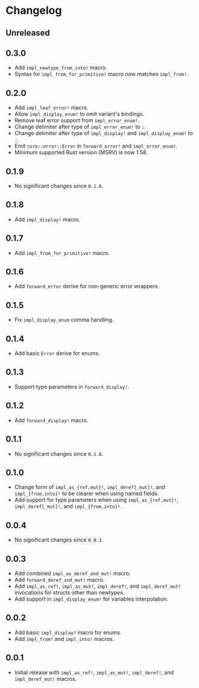 # Changelog

## Unreleased

## 0.3.0

- Add `impl_newtype_from_into!` macro.
- Syntax for `impl_from_for_primitive!` macro now matches `impl_from!`.

## 0.2.0

- Add `impl_leaf_error!` macro.
- Allow `impl_display_enum!` to omit variant's bindings.
- Remove leaf error support from `impl_error_enum!`.
- Change delimiter after type of `impl_error_enum!` to `:`.
- Change delimiter after type of `impl_display!` and `impl_display_enum!` to `:`.
- Emit `core::error::Error` in `forward_error!` and `impl_error_enum!`.
- Minimum supported Rust version (MSRV) is now 1.58.

## 0.1.9

- No significant changes since `0.1.8`.

## 0.1.8

- Add `impl_display!` macro.

## 0.1.7

- Add `impl_from_for_primitive!` macro.

## 0.1.6

- Add `forward_error` derive for non-generic error wrappers.

## 0.1.5

- Fix `impl_display_enum` comma handling.

## 0.1.4

- Add basic `Error` derive for enums.

## 0.1.3

- Support type parameters in `forward_display!`.

## 0.1.2

- Add `forward_display!` macro.

## 0.1.1

- No significant changes since `0.1.0`.

## 0.1.0

- Change form of `impl_as_{ref,mut}!`, `impl_deref[_mut]!`, and `impl_{from,into}!` to be clearer when using named fields.
- Add support for type parameters when using `impl_as_{ref,mut}!`, `impl_deref[_mut]!`, and `impl_{from,into}!`.

## 0.0.4

- No significant changes since `0.0.3`.

## 0.0.3

- Add combined `impl_as_deref_and_mut!` macro.
- Add `forward_deref_and_mut!` macro.
- Add `impl_as_ref!`, `impl_as_mut!`, `impl_deref!`, and `impl_deref_mut!` invocations for structs other than newtypes.
- Add support in `impl_display_enum!` for variables interpolation.

## 0.0.2

- Add basic `impl_display!` macro for enums.
- Add `impl_from!` and `impl_into!` macros.

## 0.0.1

- Initial release with `impl_as_ref!`, `impl_as_mut!`, `impl_deref!`, and `impl_deref_mut!` macros.
